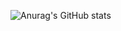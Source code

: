 ![Anurag's GitHub stats](https://portfolio-site-six-liart.vercel.app/api?username=metehnay&show=reviews,discussions_started,discussions_answered,prs_merged,prs_merged_percentage)
